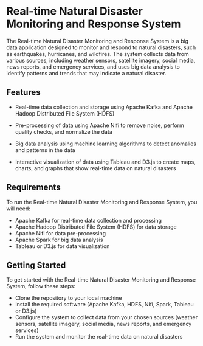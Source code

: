 # Real-time Natural Disaster Monitoring and Response System

The Real-time Natural Disaster Monitoring and Response System is a big data application designed to monitor and respond to natural disasters, such as earthquakes, hurricanes, and wildfires. The system collects data from various sources, including weather sensors, satellite imagery, social media, news reports, and emergency services, and uses big data analysis to identify patterns and trends that may indicate a natural disaster.

## Features

* Real-time data collection and storage using Apache Kafka and Apache Hadoop Distributed File System (HDFS)
* Pre-processing of data using Apache Nifi to remove noise, perform quality checks, and normalize the data

* Big data analysis using machine learning algorithms to detect anomalies and patterns in the data
* Interactive visualization of data using Tableau and D3.js to create maps, charts, and graphs that show real-time data on natural disasters

## Requirements

To run the Real-time Natural Disaster Monitoring and Response System, you will need:

* Apache Kafka for real-time data collection and processing
* Apache Hadoop Distributed File System (HDFS) for data storage
* Apache Nifi for data pre-processing
* Apache Spark for big data analysis
* Tableau or D3.js for data visualization

## Getting Started
To get started with the Real-time Natural Disaster Monitoring and Response System, follow these steps:
* Clone the repository to your local machine
* Install the required software (Apache Kafka, HDFS, Nifi, Spark, Tableau or D3.js)
* Configure the system to collect data from your chosen sources (weather sensors, satellite imagery, social media, news reports, and emergency services)
* Run the system and monitor the real-time data on natural disasters
